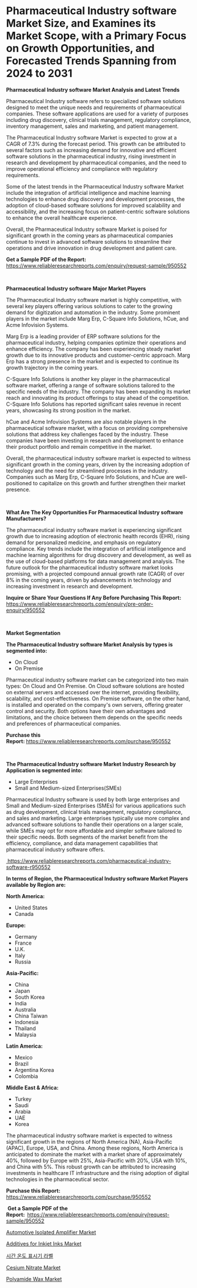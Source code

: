 <p><h1>Pharmaceutical Industry software Market Size, and Examines its Market Scope, with a Primary Focus on Growth Opportunities, and Forecasted Trends Spanning from 2024 to 2031</h1></p><p><strong>Pharmaceutical Industry software Market Analysis and Latest Trends</strong></p>
<p><p>Pharmaceutical Industry software refers to specialized software solutions designed to meet the unique needs and requirements of pharmaceutical companies. These software applications are used for a variety of purposes including drug discovery, clinical trials management, regulatory compliance, inventory management, sales and marketing, and patient management.</p><p>The Pharmaceutical Industry software Market is expected to grow at a CAGR of 7.3% during the forecast period. This growth can be attributed to several factors such as increasing demand for innovative and efficient software solutions in the pharmaceutical industry, rising investment in research and development by pharmaceutical companies, and the need to improve operational efficiency and compliance with regulatory requirements.</p><p>Some of the latest trends in the Pharmaceutical Industry software Market include the integration of artificial intelligence and machine learning technologies to enhance drug discovery and development processes, the adoption of cloud-based software solutions for improved scalability and accessibility, and the increasing focus on patient-centric software solutions to enhance the overall healthcare experience.</p><p>Overall, the Pharmaceutical Industry software Market is poised for significant growth in the coming years as pharmaceutical companies continue to invest in advanced software solutions to streamline their operations and drive innovation in drug development and patient care.</p></p>
<p><strong>Get a Sample PDF of the Report:&nbsp;</strong> <a href="https://www.reliableresearchreports.com/enquiry/request-sample/950552">https://www.reliableresearchreports.com/enquiry/request-sample/950552</a></p>
<p>&nbsp;</p>
<p><strong>Pharmaceutical Industry software Major Market Players</strong></p>
<p><p>The Pharmaceutical Industry software market is highly competitive, with several key players offering various solutions to cater to the growing demand for digitization and automation in the industry. Some prominent players in the market include Marg Erp, C-Square Info Solutions, hCue, and Acme Infovision Systems.</p><p>Marg Erp is a leading provider of ERP software solutions for the pharmaceutical industry, helping companies optimize their operations and enhance efficiency. The company has been experiencing steady market growth due to its innovative products and customer-centric approach. Marg Erp has a strong presence in the market and is expected to continue its growth trajectory in the coming years.</p><p>C-Square Info Solutions is another key player in the pharmaceutical software market, offering a range of software solutions tailored to the specific needs of the industry. The company has been expanding its market reach and innovating its product offerings to stay ahead of the competition. C-Square Info Solutions has reported significant sales revenue in recent years, showcasing its strong position in the market.</p><p>hCue and Acme Infovision Systems are also notable players in the pharmaceutical software market, with a focus on providing comprehensive solutions that address key challenges faced by the industry. These companies have been investing in research and development to enhance their product portfolio and remain competitive in the market.</p><p>Overall, the pharmaceutical industry software market is expected to witness significant growth in the coming years, driven by the increasing adoption of technology and the need for streamlined processes in the industry. Companies such as Marg Erp, C-Square Info Solutions, and hCue are well-positioned to capitalize on this growth and further strengthen their market presence.</p></p>
<p>&nbsp;</p>
<p><strong>What Are The Key Opportunities For Pharmaceutical Industry software Manufacturers?</strong></p>
<p><p>The pharmaceutical industry software market is experiencing significant growth due to increasing adoption of electronic health records (EHR), rising demand for personalized medicine, and emphasis on regulatory compliance. Key trends include the integration of artificial intelligence and machine learning algorithms for drug discovery and development, as well as the use of cloud-based platforms for data management and analysis. The future outlook for the pharmaceutical industry software market looks promising, with a projected compound annual growth rate (CAGR) of over 8% in the coming years, driven by advancements in technology and increasing investment in research and development.</p></p>
<p><strong>Inquire or Share Your Questions If Any Before Purchasing This Report:</strong> <a href="https://www.reliableresearchreports.com/enquiry/pre-order-enquiry/950552">https://www.reliableresearchreports.com/enquiry/pre-order-enquiry/950552</a></p>
<p>&nbsp;</p>
<p><strong>Market Segmentation</strong></p>
<p><strong>The Pharmaceutical Industry software Market Analysis by types is segmented into:</strong></p>
<p><ul><li>On Cloud</li><li>On Premise</li></ul></p>
<p><p>Pharmaceutical industry software market can be categorized into two main types: On Cloud and On Premise. On Cloud software solutions are hosted on external servers and accessed over the internet, providing flexibility, scalability, and cost-effectiveness. On Premise software, on the other hand, is installed and operated on the company's own servers, offering greater control and security. Both options have their own advantages and limitations, and the choice between them depends on the specific needs and preferences of pharmaceutical companies.</p></p>
<p><strong>Purchase this Report:&nbsp;</strong><a href="https://www.reliableresearchreports.com/purchase/950552">https://www.reliableresearchreports.com/purchase/950552</a></p>
<p>&nbsp;</p>
<p><strong>The Pharmaceutical Industry software Market Industry Research by Application is segmented into:</strong></p>
<p><ul><li>Large Enterprises</li><li>Small and Medium-sized Enterprises(SMEs)</li></ul></p>
<p><p>Pharmaceutical Industry software is used by both large enterprises and Small and Medium-sized Enterprises (SMEs) for various applications such as drug development, clinical trials management, regulatory compliance, and sales and marketing. Large enterprises typically use more complex and advanced software solutions to handle their operations on a larger scale, while SMEs may opt for more affordable and simpler software tailored to their specific needs. Both segments of the market benefit from the efficiency, compliance, and data management capabilities that pharmaceutical industry software offers.</p></p>
<p><a href="https://www.reliableresearchreports.com/pharmaceutical-industry-software-r950552">&nbsp;https://www.reliableresearchreports.com/pharmaceutical-industry-software-r950552</a></p>
<p><strong>In terms of Region, the Pharmaceutical Industry software Market Players available by Region are:</strong></p>
<p>
    <p> <strong> North America: </strong>
        <ul>
            <li>United States</li>
            <li>Canada</li>
        </ul>
        </p> 
    <p> <strong> Europe: </strong>
        <ul>
            <li>Germany</li>
            <li>France</li>
            <li>U.K.</li>
            <li>Italy</li>
            <li>Russia</li>
        </ul>
        </p> 
    <p> <strong> Asia-Pacific: </strong>
        <ul>
            <li>China</li>
            <li>Japan</li>
            <li>South Korea</li>
            <li>India</li>
            <li>Australia</li>
            <li>China Taiwan</li>
            <li>Indonesia</li>
            <li>Thailand</li>
            <li>Malaysia</li>
        </ul>
        </p> 
    <p> <strong> Latin America: </strong>
        <ul>
            <li>Mexico</li>
            <li>Brazil</li>
            <li>Argentina Korea</li>
            <li>Colombia</li>
        </ul>
        </p> 
    <p> <strong> Middle East & Africa: </strong>
        <ul>
            <li>Turkey</li>
            <li>Saudi</li>
            <li>Arabia</li>
            <li>UAE</li>
            <li>Korea</li>
        </ul>
    </p>
    </p>
<p><p>The pharmaceutical industry software market is expected to witness significant growth in the regions of North America (NA), Asia-Pacific (APAC), Europe, USA, and China. Among these regions, North America is anticipated to dominate the market with a market share of approximately 40%, followed by Europe with 25%, Asia-Pacific with 20%, USA with 10%, and China with 5%. This robust growth can be attributed to increasing investments in healthcare IT infrastructure and the rising adoption of digital technologies in the pharmaceutical sector.</p></p>
<p><strong>Purchase this Report: </strong><a href="https://www.reliableresearchreports.com/purchase/950552">https://www.reliableresearchreports.com/purchase/950552</a></p>
<p>&nbsp;<strong>Get a Sample PDF of the Report:&nbsp;&nbsp;</strong><a href="https://www.reliableresearchreports.com/enquiry/request-sample/950552">https://www.reliableresearchreports.com/enquiry/request-sample/950552</a></p>
<p><strong></strong></p>
<p><p><a href="https://www.linkedin.com/pulse/insights-automotive-isolated-amplifier-market-players-size-geographical-freoc?trackingId=ic%2F9BGB%2BTlaPkPpH9K43dQ%3D%3D">Automotive Isolated Amplifier Market</a></p><p><a href="https://www.linkedin.com/pulse/additives-inkjet-inks-market-size-type-humectants-co-solventssurfactantsdefoamersrheology-ozruf?trackingId=EtFUtKBmT7SyPHH%2FKFRFmg%3D%3D">Additives for Inkjet Inks Market</a></p><p><a href="https://github.com/msujons1512/Market-Research-Report-List-2/blob/main/691664779546.md">시간 온도 표시기 라벨</a></p><p><a href="https://github.com/abdelrhmankishk22/Market-Research-Report-List-5/blob/main/cesium-nitrate-market.md">Cesium Nitrate Market</a></p><p><a href="https://github.com/ChiragRp1/Market-Research-Report-List-6/blob/main/polyamide-wax-market.md">Polyamide Wax Market</a></p></p>